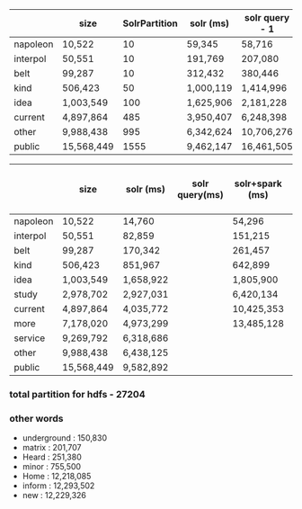 |          | size        | SolrPartition   | solr (ms) | solr query - 1 | solr query - 2  | solr+spark (ms) | query on spark - 1  | query on spark - 2  | solr+hdfs (ms) |
|----------|-------------|-----------------|-----------|----------------|-----------------|-----------------|---------------------|----------------|----------------|
| napoleon | 10,522     |      10         | 59,345   |    58,716      |    41,347        |      23,196      |         14,532      |       16,216   |     2,254,306    |
| interpol | 50,551     |      10           | 191,769  |    207,080     |    127,255       |     152,145      |        149,624     |     105,891   |     2,256,404    |
| belt     | 99,287     |      10             | 312,432  |    380,446     |    199,107       |     182,208      |        29,771    |     169,849   |     2,286,729    |
| kind     | 506,423     |     50           | 1,000,119 |   1,414,996    |   620,644       |     261,689      |        625,148     |     522,089   |     2,296,842    |
| idea     | 1,003,549    |     100         | 1,625,906  |   2,181,228    |   1,651,378    |    1,720,868      |      1,670,571    |   1,491,187   |     2,402,400    |
| current  | 4,897,864   |      485         | 3,950,407 |   6,248,398    |   10,179,813    |    9,797,357      |     9,716,030     |   8,425,061   |     2,344,478    |
| other    | 9,988,438   |      995         | 6,342,624 |   10,706,276   |   20,604,819    |   19,737,940      |     18,481,440    |  16,654,290   |     2,494,579    |
| public   | 15,568,449  |     1555         | 9,462,147 |   16,461,505   |                 |   28,968,021      |     28,510,885    |  27,016,566   |     2,513,627    |

|          | size       | solr (ms) | solr query(ms) | solr+spark (ms) | query on spark (ms) | solr+hdfs (ms) |
|----------|------------|-----------|----------------|-----------------|---------------------|----------------|
| napoleon | 10,522     |   14,760  |       |    54,296   |           |         |
| interpol | 50,551     |   82,859  |       |   151,215   |           |         |
| belt     | 99,287     |  170,342  |       |   261,457   |           |         |
| kind     | 506,423    |  851,967  |       |   642,899   |           |         |
| idea     | 1,003,549  | 1,658,922 |       |  1,805,900  |           |         |
| study    | 2,978,702  | 2,927,031 |       |  6,420,134  |           |         |
| current  | 4,897,864  | 4,035,772 |       | 10,425,353  |           |         |
| more     | 7,178,020  | 4,973,299 |       | 13,485,128  |           |         |
| service  | 9,269,792  | 6,318,686 |       |        |           |         |
| other    | 9,988,438  | 6,438,125 |       |        |           |         |
| public   | 15,568,449 | 9,582,892 |       |        |           |         |

### total partition for hdfs - 27204

### other words
- underground : 150,830
- matrix : 201,707
- Heard : 251,380
- minor : 755,500
- Home : 12,218,085
- inform : 12,293,502
- new : 12,229,326
